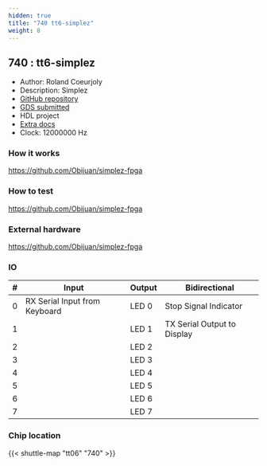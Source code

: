```yaml
---
hidden: true
title: "740 tt6-simplez"
weight: 8
---
```


## 740 : tt6-simplez

* Author: Roland Coeurjoly
* Description: Simplez
* [GitHub repository](https://github.com/RCoeurjoly/tt06-simplez)
* [GDS submitted](https://github.com/RCoeurjoly/tt06-simplez/actions/runs/8753100120)
* HDL project
* [Extra docs](None)
* Clock: 12000000 Hz

<!---

This file is used to generate your project datasheet. Please fill in the information below and delete any unused
sections.

You can also include images in this folder and reference them in the markdown. Each image must be less than
512 kb in size, and the combined size of all images must be less than 1 MB.
-->


### How it works

https://github.com/Obijuan/simplez-fpga

### How to test

https://github.com/Obijuan/simplez-fpga

### External hardware

https://github.com/Obijuan/simplez-fpga


### IO

| # | Input          | Output         | Bidirectional   |
| - | -------------- | -------------- | --------------- |
| 0 | RX Serial Input from Keyboard | LED 0 | Stop Signal Indicator |
| 1 |  | LED 1 | TX Serial Output to Display |
| 2 |  | LED 2 |  |
| 3 |  | LED 3 |  |
| 4 |  | LED 4 |  |
| 5 |  | LED 5 |  |
| 6 |  | LED 6 |  |
| 7 |  | LED 7 |  |

### Chip location

{{< shuttle-map "tt06" "740" >}}
